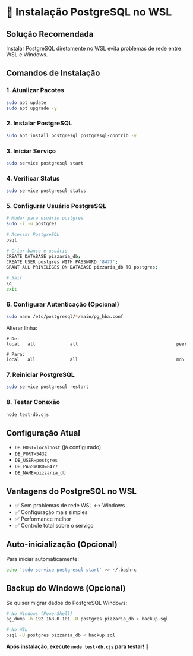 # 🐘 Instalação PostgreSQL no WSL

## Solução Recomendada
Instalar PostgreSQL diretamente no WSL evita problemas de rede entre WSL e Windows.

## Comandos de Instalação

### 1. Atualizar Pacotes
```bash
sudo apt update
sudo apt upgrade -y
```

### 2. Instalar PostgreSQL
```bash
sudo apt install postgresql postgresql-contrib -y
```

### 3. Iniciar Serviço
```bash
sudo service postgresql start
```

### 4. Verificar Status
```bash
sudo service postgresql status
```

### 5. Configurar Usuário PostgreSQL
```bash
# Mudar para usuário postgres
sudo -i -u postgres

# Acessar PostgreSQL
psql

# Criar banco e usuário
CREATE DATABASE pizzaria_db;
CREATE USER postgres WITH PASSWORD '8477';
GRANT ALL PRIVILEGES ON DATABASE pizzaria_db TO postgres;

# Sair
\q
exit
```

### 6. Configurar Autenticação (Opcional)
```bash
sudo nano /etc/postgresql/*/main/pg_hba.conf
```

Alterar linha:
```
# De:
local   all             all                                     peer

# Para:
local   all             all                                     md5
```

### 7. Reiniciar PostgreSQL
```bash
sudo service postgresql restart
```

### 8. Testar Conexão
```bash
node test-db.cjs
```

## Configuração Atual
- `DB_HOST=localhost` (já configurado)
- `DB_PORT=5432`
- `DB_USER=postgres`
- `DB_PASSWORD=8477`
- `DB_NAME=pizzaria_db`

## Vantagens do PostgreSQL no WSL
- ✅ Sem problemas de rede WSL ↔ Windows
- ✅ Configuração mais simples
- ✅ Performance melhor
- ✅ Controle total sobre o serviço

## Auto-inicialização (Opcional)
Para iniciar automaticamente:
```bash
echo 'sudo service postgresql start' >> ~/.bashrc
```

## Backup do Windows (Opcional)
Se quiser migrar dados do PostgreSQL Windows:
```bash
# No Windows (PowerShell)
pg_dump -h 192.168.0.101 -U postgres pizzaria_db > backup.sql

# No WSL
psql -U postgres pizzaria_db < backup.sql
```

**Após instalação, execute `node test-db.cjs` para testar!** 🚀